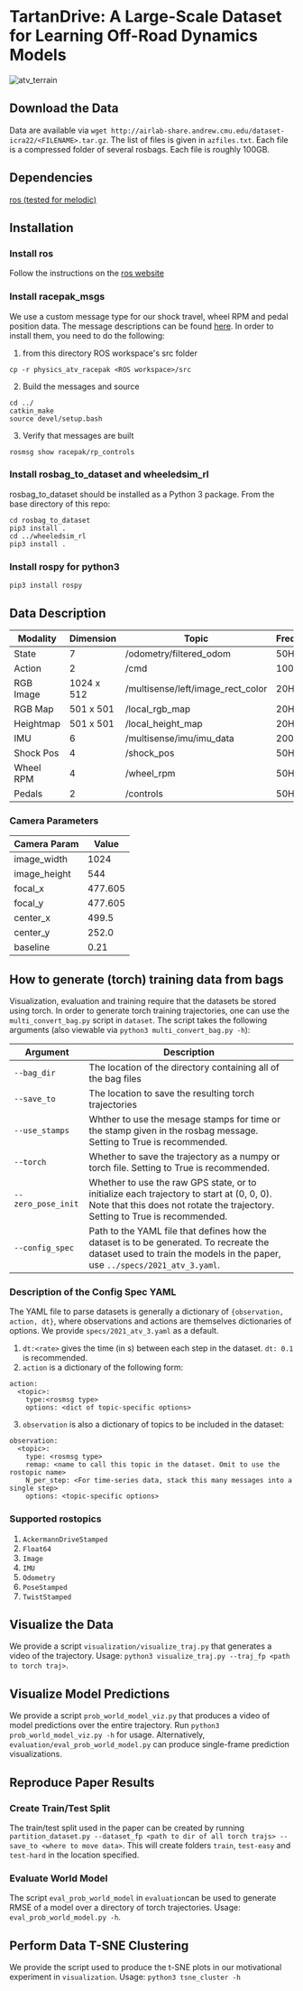 # TartanDrive: A Large-Scale Dataset for Learning Off-Road Dynamics Models

![atv_terrain](https://user-images.githubusercontent.com/23179345/133315890-9cbb982f-4ac5-4640-88b3-319c10a2d43a.png)

## Download the Data
Data are available via ```wget http://airlab-share.andrew.cmu.edu/dataset-icra22/<FILENAME>.tar.gz```. The list of files is given in ```azfiles.txt```. Each file is a compressed folder of several rosbags. Each file is roughly 100GB.

## Dependencies

[ros (tested for melodic)](http://wiki.ros.org/melodic)

## Installation

### Install ros
Follow the instructions on the [ros website](http://wiki.ros.org/melodic)

### Install racepak_msgs
We use a custom message type for our shock travel, wheel RPM and pedal position data. The message descriptions can be found [here](https://github.com/castacks/physics_atv_racepak/tree/c543d85b802cd6cf64008eda0d60dc76fbafc914). In order to install them, you need to do the following:

1. from this directory ROS workspace's src folder
~~~
cp -r physics_atv_racepak <ROS workspace>/src
~~~
2. Build the messages and source
~~~
cd ../
catkin_make
source devel/setup.bash
~~~
3. Verify that messages are built
~~~
rosmsg show racepak/rp_controls
~~~

### Install rosbag_to_dataset and wheeledsim_rl
rosbag_to_dataset should be installed as a Python 3 package. From the base directory of this repo:

~~~
cd rosbag_to_dataset
pip3 install .
cd ../wheeledsim_rl
pip3 install .
~~~

### Install rospy for python3

~~~
pip3 install rospy
~~~

## Data Description

| Modality  | Dimension  | Topic | Frequency |
| --------- | ---------- | ----- | --------- |
| State     | 7          | /odometry/filtered_odom | 50Hz |
| Action    | 2          | /cmd | 100Hz |
| RGB Image | 1024 x 512 | /multisense/left/image_rect_color | 20Hz |
| RGB Map   | 501 x 501  | /local_rgb_map | 20Hz |
| Heightmap | 501 x 501  | /local_height_map | 20Hz |
| IMU       | 6      | /multisense/imu/imu_data | 200Hz
| Shock Pos | 4      | /shock_pos | 50Hz |
| Wheel RPM | 4      | /wheel_rpm | 50Hz |
| Pedals    | 2      | /controls  | 50Hz |

### Camera Parameters

| Camera Param | Value |
| ------------ | ----- |
| image_width  | 1024 |
| image_height | 544  |
| focal_x      | 477.605  |
| focal_y      | 477.605  |
| center_x     | 499.5  |
| center_y     | 252.0  |
| baseline     | 0.21 |

## How to generate (torch) training data from bags
Visualization, evaluation and training require that the datasets be stored using torch. In order to generate torch training trajectories, one can use the ```multi_convert_bag.py``` script in ```dataset```. The script takes the following arguments (also viewable via ```python3 multi_convert_bag.py -h```): 

|Argument|Description|
| ------ | --------- |
| ```--bag_dir``` | The location of the directory containing all of the bag files |
| ```--save_to``` | The location to save the resulting torch trajectories |
| ```--use_stamps``` | Whther to use the mesage stamps for time or the stamp given in the rosbag message. Setting to True is recommended. |
| ```--torch``` | Whether to save the trajectory as a numpy or torch file. Setting to True is recommended. |
| ```--zero_pose_init``` | Whether to use the raw GPS state, or to initialize each trajectory to start at (0, 0, 0). Note that this does not rotate the trajectory. Setting to True is recommended. |
| ```--config_spec```| Path to the YAML file that defines how the dataset is to be generated. To recreate the dataset used to train the models in the paper, use ```../specs/2021_atv_3.yaml```. |

### Description of the Config Spec YAML
The YAML file to parse datasets is generally a dictionary of ```{observation, action, dt}```, where observations and actions are themselves dictionaries of options. We provide ```specs/2021_atv_3.yaml``` as a default.
1. ```dt:<rate>``` gives the time (in s) between each step in the dataset. ```dt: 0.1``` is recommended.
2. ```action``` is a dictionary of the following form:
```
action:
  <topic>:
    type:<rosmsg type>
    options: <dict of topic-specific options>
```
3. ```observation``` is also a dictionary of topics to be included in the dataset:
```
observation:
  <topic>:
    type: <rosmsg type>
    remap: <name to call this topic in the dataset. Omit to use the rostopic name>
    N_per_step: <For time-series data, stack this many messages into a single step>
    options: <topic-specific options>
```

### Supported rostopics
1. ```AckermannDriveStamped```
2. ```Float64```
3. ```Image```
4. ```IMU```
5. ```Odometry```
6. ```PoseStamped```
7. ```TwistStamped```

## Visualize the Data
We provide a script ```visualization/visualize_traj.py``` that generates a video of the trajectory. Usage: ```python3 visualize_traj.py --traj_fp <path to torch traj>```.
  
## Visualize Model Predictions
We provide a script ```prob_world_model_viz.py``` that produces a video of model predictions over the entire trajectory. Run ```python3 prob_world_model_viz.py -h``` for usage. Alternatively, ```evaluation/eval_prob_world_model.py``` can produce single-frame prediction visualizations.

## Reproduce Paper Results
### Create Train/Test Split
The train/test split used in the paper can be created by running ```partition_dataset.py --dataset_fp <path to dir of all torch trajs> --save_to <where to move data>```. This will create folders ```train```, ```test-easy``` and ```test-hard``` in the location specified.

### Evaluate World Model
The script ```eval_prob_world_model``` in ```evaluation```can be used to generate RMSE of a model over a directory of torch trajectories. Usage: ```eval_prob_world_model.py -h```.

## Perform Data T-SNE Clustering
We provide the script used to produce the t-SNE plots in our motivational experiment in ```visualization```. Usage: ```python3 tsne_cluster -h```
